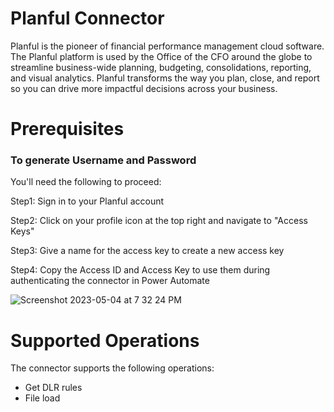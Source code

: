 # Planful Connector
Planful is the pioneer of financial performance management cloud software. The Planful platform is used by the Office of the CFO around the globe to streamline business-wide planning, budgeting, consolidations, reporting, and visual analytics. Planful transforms the way you plan, close, and report so you can drive more impactful decisions across your business. 

# Prerequisites
### To generate Username and Password

You'll need the following to proceed:

Step1: Sign in to your Planful account

Step2: Click on your profile icon at the top right and navigate to "Access Keys"

Step3: Give a name for the access key to create a new access key

Step4: Copy the Access ID and Access Key to use them during authenticating the connector in Power Automate

![Screenshot 2023-05-04 at 7 32 24 PM](https://user-images.githubusercontent.com/408872/236231570-9541a18e-29fc-4146-af0e-003df69015bf.png)


# Supported Operations
The connector supports the following operations:

- Get DLR rules
- File load
